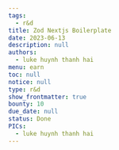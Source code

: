 ```yaml
---
tags: 
  - r&d
title: Zod Nextjs Boilerplate
date: 2023-06-13
description: null
authors: 
  - luke huynh thanh hai
menu: earn
toc: null
notice: null
type: r&d
show_frontmatter: true
bounty: 10
due_date: null
status: Done
PICs: 
  - luke huynh thanh hai
---
```

